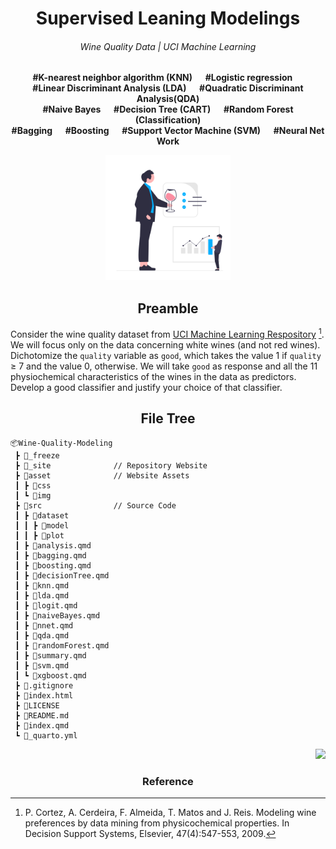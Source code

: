 <h1 align="center">Supervised Leaning Modelings</h1>
<h6 align="center">Wine Quality Data | UCI Machine Learning</h6>
<p align="center"><b>#K-nearest neighbor algorithm (KNN)  &emsp; #Logistic regression &emsp; <br> #Linear Discriminant Analysis (LDA) &emsp; #Quadratic Discriminant Analysis(QDA) <br> #Naive Bayes  &emsp; #Decision Tree (CART) &emsp; #Random Forest (Classification) <br> #Bagging  &emsp; #Boosting &emsp; #Support Vector Machine (SVM) &emsp; #Neural Net Work <br></b></p>

<p align="center">
<a href="https://github.com/Sang-Buster/Wine-Quality-Modeling" target="_blank">
<img src="asset\img\logo.svg" width="200"/>
</a>
</p>

<h2 align="center">Preamble</h2>

Consider the wine quality dataset from [UCI Machine Learning Respository](https://archive.ics.uci.edu/ml/datasets/Wine+Quality) [^1]. We will focus only on the data concerning white wines (and not red wines). Dichotomize the `quality` variable as `good`, which takes the value 1 if `quality` ≥ 7 and the value 0, otherwise. We will take `good` as response and all the 11 physiochemical characteristics of the wines in the data as predictors. Develop a good classifier and justify your choice of that classifier.

<h2 align="center">File Tree</h2>

```
📦Wine-Quality-Modeling
 ┣ 📂_freeze
 ┣ 📂_site              // Repository Website
 ┣ 📂asset              // Website Assets
 ┃ ┣ 📂css
 ┃ ┗ 📂img
 ┣ 📂src                // Source Code
 ┃ ┣ 📂dataset
 ┃ ┃ ┣ 📂model
 ┃ ┃ ┣ 📂plot
 ┃ ┣ 📄analysis.qmd
 ┃ ┣ 📄bagging.qmd
 ┃ ┣ 📄boosting.qmd
 ┃ ┣ 📄decisionTree.qmd
 ┃ ┣ 📄knn.qmd
 ┃ ┣ 📄lda.qmd
 ┃ ┣ 📄logit.qmd
 ┃ ┣ 📄naiveBayes.qmd
 ┃ ┣ 📄nnet.qmd
 ┃ ┣ 📄qda.qmd
 ┃ ┣ 📄randomForest.qmd
 ┃ ┣ 📄summary.qmd
 ┃ ┣ 📄svm.qmd
 ┃ ┗ 📄xgboost.qmd 
 ┣ 📄.gitignore
 ┣ 📄index.html
 ┣ 📄LICENSE
 ┣ 📄README.md
 ┣ 📄index.qmd
 ┗ 📄_quarto.yml
```

<p align="right">
<a href="https://github.com/Sang-Buster/Wine-Quality-Modeling" target="_blank">
<img src="https://img.shields.io/github/last-commit/theRealLeif/STAT387?label=Last%20commit"/>
</a>
</p>

<h3 align="center">Reference</h3>

[^1]: P. Cortez, A. Cerdeira, F. Almeida, T. Matos and J. Reis. Modeling wine preferences by data mining from physicochemical properties. In Decision Support Systems, Elsevier, 47(4):547-553, 2009.
